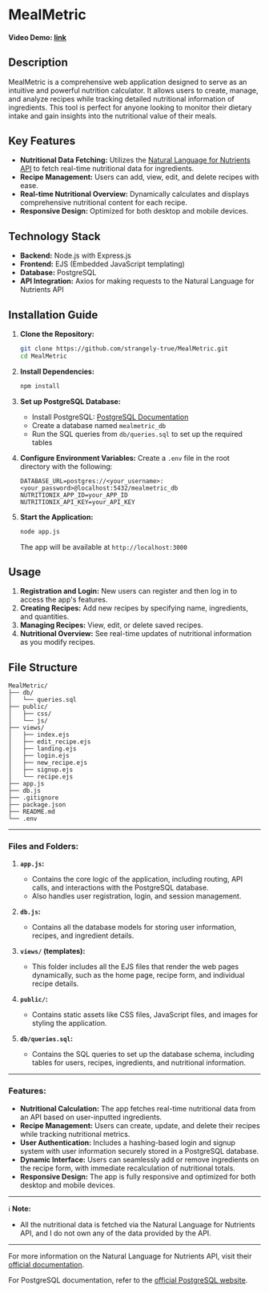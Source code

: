 # MealMetric

#### Video Demo: [link](https://www.youtube.com/watch?v=0nOlmNm4FMw)

## Description

MealMetric is a comprehensive web application designed to serve as an intuitive and powerful nutrition calculator. It allows users to create, manage, and analyze recipes while tracking detailed nutritional information of ingredients. This tool is perfect for anyone looking to monitor their dietary intake and gain insights into the nutritional value of their meals.

## Key Features

- **Nutritional Data Fetching:** Utilizes the [Natural Language for Nutrients API](https://docx.syndigo.com/developers/docs/natural-language-for-nutrients) to fetch real-time nutritional data for ingredients.
- **Recipe Management:** Users can add, view, edit, and delete recipes with ease.
- **Real-time Nutritional Overview:** Dynamically calculates and displays comprehensive nutritional content for each recipe.
- **Responsive Design:** Optimized for both desktop and mobile devices.

## Technology Stack

- **Backend:** Node.js with Express.js
- **Frontend:** EJS (Embedded JavaScript templating)
- **Database:** PostgreSQL
- **API Integration:** Axios for making requests to the Natural Language for Nutrients API

## Installation Guide

1. **Clone the Repository:**
   ```bash
   git clone https://github.com/strangely-true/MealMetric.git
   cd MealMetric
   ```

2. **Install Dependencies:**
   ```bash
   npm install
   ```

3. **Set up PostgreSQL Database:**
   - Install PostgreSQL: [PostgreSQL Documentation](https://www.postgresql.org/)
   - Create a database named `mealmetric_db`
   - Run the SQL queries from `db/queries.sql` to set up the required tables

4. **Configure Environment Variables:**
   Create a `.env` file in the root directory with the following:
   ```
   DATABASE_URL=postgres://<your_username>:<your_password>@localhost:5432/mealmetric_db
   NUTRITIONIX_APP_ID=your_APP_ID
   NUTRITIONIX_API_KEY=your_API_KEY
   ```

5. **Start the Application:**
   ```bash
   node app.js
   ```
   The app will be available at `http://localhost:3000`

## Usage

1. **Registration and Login:** New users can register and then log in to access the app's features.
2. **Creating Recipes:** Add new recipes by specifying name, ingredients, and quantities.
3. **Managing Recipes:** View, edit, or delete saved recipes.
4. **Nutritional Overview:** See real-time updates of nutritional information as you modify recipes.

## File Structure

```
MealMetric/
├── db/
│   └── queries.sql
├── public/
│   ├── css/
│   └── js/
├── views/
│   ├── index.ejs
│   ├── edit_recipe.ejs
│   ├── landing.ejs
│   ├── login.ejs
│   ├── new_recipe.ejs
│   ├── signup.ejs
│   └── recipe.ejs
├── app.js
├── db.js
├── .gitignore
├── package.json
├── README.md
└── .env
```


---

### Files and Folders:

1.  **`app.js`:**
    
    -   Contains the core logic of the application, including routing, API calls, and interactions with the PostgreSQL database.
    -   Also handles user registration, login, and session management.
    
2.  **`db.js`:**
    
    -   Contains all the database models for storing user information, recipes, and ingredient details.
    
3.  **`views/` (templates):**
    
    -   This folder includes all the EJS files that render the web pages dynamically, such as the home page, recipe form, and individual recipe details.
    
4.  **`public/`:**
    
    -   Contains static assets like CSS files, JavaScript files, and images for styling the application.
    
5.  **`db/queries.sql`:**
    
    -   Contains the SQL queries to set up the database schema, including tables for users, recipes, ingredients, and nutritional information.


---

### Features:

-   **Nutritional Calculation:** The app fetches real-time nutritional data from an API based on user-inputted ingredients.
-   **Recipe Management:** Users can create, update, and delete their recipes while tracking nutritional metrics.
-   **User Authentication:** Includes a hashing-based login and signup system with user information securely stored in a PostgreSQL database.
-   **Dynamic Interface:** Users can seamlessly add or remove ingredients on the recipe form, with immediate recalculation of nutritional totals.
-   **Responsive Design:** The app is fully responsive and optimized for both desktop and mobile devices.

---

ℹ️ **Note:**

-   All the nutritional data is fetched via the Natural Language for Nutrients API, and I do not own any of the data provided by the API.

---


For more information on the Natural Language for Nutrients API, visit their [official documentation](https://docx.syndigo.com/developers/docs/natural-language-for-nutrients).

For PostgreSQL documentation, refer to the [official PostgreSQL website](https://www.postgresql.org/).
